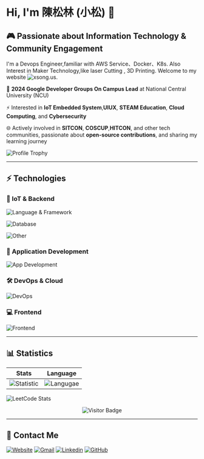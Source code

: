 # Hi, I'm 陳松林 (小松) 👋

## 🎮 Passionate about Information Technology & Community Engagement

I'm a Devops Engineer,familiar with AWS Service、Docker、K8s.
Also Interest in Maker Technology,like laser Cutting , 3D Printing.
Welcome to my website ![xsong.us](https://xsong.us).

💛 **2024 Google Developer Groups On Campus Lead** at National Central University (NCU)

⚡ Interested in **IoT Embedded System**,**UIUX**, **STEAM Education**, **Cloud Computing**, and **Cybersecurity**

🌐 Actively involved in **SITCON**, **COSCUP**,**HITCON**, and other tech communities, passionate about **open-source contributions**, and sharing my learning journey

![Profile Trophy](https://github-profile-trophy.vercel.app/?username=120061203)

----

## ⚡ Technologies

### 🌟 IoT & Backend

![Language & Framework](https://go-skill-icons.vercel.app/api/icons?i=php,javascript,python,c,cpp,go,nodejs,flask,django,fastapi&theme=dark)

![Database](https://go-skill-icons.vercel.app/api/icons?i=mysql,postgres,redis,mongodb&theme=dark)

![Other](https://go-skill-icons.vercel.app/api/icons?i=docker,kubernetes,terraform,aws,azure,gcp,mqtt&theme=dark)

### 📱 Application Development

![App Development](https://go-skill-icons.vercel.app/api/icons?i=flutter,dart,react,androidstudio&theme=dark)

### 🛠️ DevOps & Cloud

![DevOps](https://go-skill-icons.vercel.app/api/icons?i=git,github,gitlab,aws,azure,googlecloud,terraform,ci,cd&theme=dark)

### 💻 Frontend

![Frontend](https://go-skill-icons.vercel.app/api/icons?i=react,html,css,typescript,javascript,vue&theme=dark)

----

## 📊 Statistics

| Stats | Language |
| --- | --- |
| ![Statistic](https://github-readme-stats.vercel.app/api?username=120061203&count_private=true&show_icons=true&theme=gotham&include_all_commits=true) | ![Langugae](https://github-readme-stats.vercel.app/api/top-langs/?username=120061203&theme=gotham&layout=compact) |

![LeetCode Stats](https://leetcard.jacoblin.cool/ccssll120061203?theme=light&font=Roboto&ext=heatmap)

<span align="center">
    
![Visitor Badge](https://visitor-badge.laobi.icu/badge?page_id=120061203.120061203)
    
</span>

----

## 👨 Contact Me

[![Website](https://img.shields.io/badge/website-000000?style=for-the-badge&logo=About.me&logoColor=white)](https://www.xsong.us)
[![Gmail](https://img.shields.io/badge/Gmail-D14836?style=for-the-badge&logo=gmail&logoColor=white)](mailto:ccssll120061203@gmail.com)
[![Linkedin](https://img.shields.io/badge/LinkedIn-0077B5?style=for-the-badge&logo=linkedin&logoColor=white)](https://www.linkedin.com/in/songlinchen)
[![GitHub](https://img.shields.io/badge/GitHub-100000?style=for-the-badge&logo=github&logoColor=white)](https://github.com/120061203)

